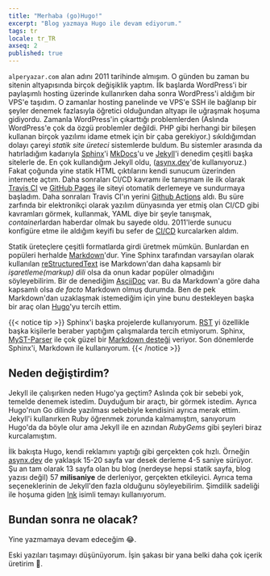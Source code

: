 ```yaml
---
title: "Merhaba (go)Hugo!"
excerpt: "Blog yazmaya Hugo ile devam ediyorum."
tags: tr
locale: tr_TR
axseq: 2
published: true
---
```


`alperyazar.com` alan adını 2011 tarihinde almışım. O günden bu zaman bu
sitenin altyapısında birçok değişiklik yaptım. İlk başlarda WordPress'i bir
paylaşımlı hosting üzerinde kullanırken daha sonra WordPress'i aldığım bir
VPS'e taşıdım. O zamanlar hosting panelinde ve VPS'e SSH ile bağlanıp bir
şeyler denemek fazlasıyla öğretici olduğundan altyapı ile uğraşmak hoşuma
gidiyordu. Zamanla WordPress'in çıkarttığı problemlerden (Aslında WordPress'e
çok da özgü problemler değildi. PHP gibi herhangi bir bileşen kullanan birçok
yazılımı idame etmek için bir çaba gerekiyor.) sıkıldığımdan dolayı çareyi
*statik site üreteci* sistemlerde buldum. Bu sistemler arasında da hatırladığım
kadarıyla [Sphinx](https://www.sphinx-doc.org/en/master/)'i
[MkDocs](https://www.mkdocs.org/)'u ve [Jekyll](https://jekyllrb.com/)'i
denedim çeşitli başka sitelerle de. En çok kullandığım Jekyll oldu,
([asynx.dev](https://asynx.dev/)'de kullanıyoruz.) Fakat çoğunda yine statik
HTML çıktılarını kendi sunucum üzerinden internete açtım. Daha sonraları CI/CD
kavramı ile tanışmam ile ilk olarak [Travis CI](https://www.travis-ci.com/) ve
[GitHub Pages](https://pages.github.com/) ile siteyi otomatik derlemeye ve
sundurmaya başladım. Daha sonraları Travis CI'ın yerini [Github
Actions](https://github.com/features/actions) aldı. Bu süre zarfında bir
elektronikçi olarak yazılım dünyasında yer etmiş olan CI/CD gibi kavramları
görmek, kullanmak, YAML diye bir şeyle tanışmak, *container*lardan haberdar
olmak bu sayede oldu. 2011'lerde sunucu konfigüre etme ile aldığım keyifi bu
sefer de [CI/CD](https://www.redhat.com/en/topics/devops/what-is-ci-cd)
kurcalarken aldım.

Statik üreteçlere çeşitli formatlarda girdi üretmek mümkün. Bunlardan en
popüleri herhalde [Markdown](https://www.markdownguide.org/)'dur. Yine Sphinx
tarafından varsayılan olarak kullanılan
[reStructuredText](https://www.sphinx-doc.org/en/master/usage/restructuredtext/basics.html)
ise Markdown'dan daha kapsamlı bir *işaretleme(markup) dili* olsa da onun kadar
popüler olmadığını söyleyebilirim. Bir de denediğim
[AsciiDoc](https://asciidoc-py.github.io/index.html) var. Bu da Markdown'a göre
daha kapsamlı olsa *de facto* Markdown olmuş durumda. Ben de pek Markdown'dan
uzaklaşmak istemediğim için yine bunu destekleyen başka bir araç olan
[Hugo](https://gohugo.io/)'yu tercih ettim.

{{< notice tip >}}
Sphinx'i başka projelerde kullanıyorum.
[RST](https://en.wikipedia.org/wiki/ReStructuredText) yi özellikle başka
kişilerle beraber yaptığım çalışmalarda tercih etmiyorum. Sphinx,
[MyST-Parser](https://myst-parser.readthedocs.io/en/latest/) ile çok güzel bir
[Markdown desteği](https://www.sphinx-doc.org/en/master/usage/markdown.html)
veriyor. Son dönemlerde Sphinx'i, Markdown ile kullanıyorum.
{{< /notice >}}

## Neden değiştirdim?

Jekyll ile çalışırken neden Hugo'ya geçtim? Aslında çok bir sebebi yok, temelde
denemek istedim. Duyduğum bir araçtı, bir görmek istedim. Ayrıca Hugo'nun Go dilinde
yazılması sebebiyle kendisini ayrıca merak ettim. Jekyll'i kullanırken Ruby
öğrenmek zorunda kalmamıştım, sanıyorum Hugo'da da böyle olur ama Jekyll ile
en azından *RubyGems* gibi şeyleri biraz kurcalamıştım.

İlk bakışta Hugo, kendi reklamını yaptığı gibi gerçekten çok hızlı. Örneğin
[asynx.dev](https://asynx.dev/) de yaklaşık 15-20 sayfa var desek derleme 4-5
saniye sürüyor. Şu an tam olarak 13 sayfa olan bu blog (nerdeyse hepsi statik
sayfa, blog yazısı değil) 57 **milisaniye** de derleniyor, gerçekten
etkileyici. Ayrıca tema seçeneklerinin de Jekyll'den fazla olduğunu
söyleyebilirim. Şimdilik sadeliği ile hoşuma giden
[Ink](https://github.com/knadh/hugo-ink) isimli temayı kullanıyorum.

## Bundan sonra ne olacak?

Yine yazmamaya devam edeceğim 😂.

Eski yazıları taşımayı düşünüyorum. İşin şakası bir yana belki daha çok içerik
üretirim 🤣.
